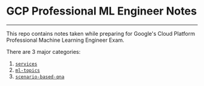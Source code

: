 # GCP Professional ML Engineer Notes
---
This repo contains notes taken while preparing for Google's Cloud Platform Professional Machine Learning Engineer Exam.

There are 3 major categories:

1. [`services`](services/README.md)
2. [`ml-topics`](ml-topics/README.md)
3. [`scenario-based-qna`](scenario-based-qna/README.md)

